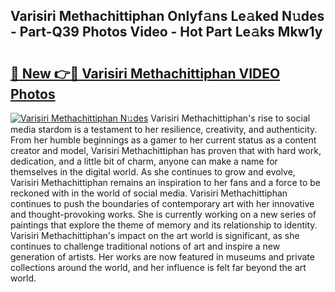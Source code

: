 ## Varisiri Methachittiphan Onlyf𝚊ns Le𝚊ked N𝚞des - Part-Q39 Photos Video - Hot Part Le𝚊ks Mkw1y

# <h2><a href="http://ab32512.deff.icu/?id=Varisiri+Methachittiphan">🔗 New 👉🔴 Varisiri Methachittiphan VIDEO Photos</a></h2>

[![Varisiri Methachittiphan N𝚞des](https://i.imgur.com/rIISA9y.gif)](http://ab32512.deff.icu/?id=Varisiri+Methachittiphan)
Varisiri Methachittiphan's rise to social media stardom is a testament to her resilience, creativity, and authenticity. From her humble beginnings as a gamer to her current status as a content creator and model, Varisiri Methachittiphan has proven that with hard work, dedication, and a little bit of charm, anyone can make a name for themselves in the digital world. As she continues to grow and evolve, Varisiri Methachittiphan remains an inspiration to her fans and a force to be reckoned with in the world of social media. Varisiri Methachittiphan continues to push the boundaries of contemporary art with her innovative and thought-provoking works. She is currently working on a new series of paintings that explore the theme of memory and its relationship to identity. Varisiri Methachittiphan's impact on the art world is significant, as she continues to challenge traditional notions of art and inspire a new generation of artists. Her works are now featured in museums and private collections around the world, and her influence is felt far beyond the art world.
